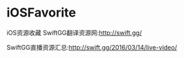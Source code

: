 # iOSFavorite
iOS资源收藏
SwiftGG翻译资源网:http://swift.gg/

SwiftGG直播资源汇总:http://swift.gg/2016/03/14/live-video/
